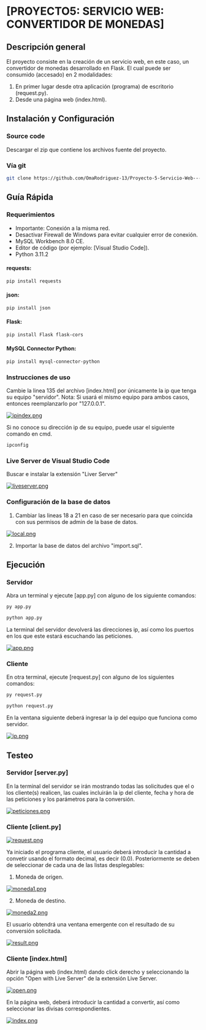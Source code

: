 # [PROYECTO5: SERVICIO WEB: CONVERTIDOR DE MONEDAS]

## Descripción general

El proyecto consiste en la creación de un servicio web, en este caso, un convertidor de monedas desarrollado en Flask. El cual puede ser consumido (accesado) en 2 modalidades:
1. En primer lugar desde otra aplicación (programa) de escritorio (request.py).
2. Desde una página web (index.html).

## Instalación y Configuración

### Source code

Descargar el zip que contiene los archivos fuente del proyecto.

### Vía git 

```bash
git clone https://github.com/OmaRodriguez-13/Proyecto-5-Servicio-Web---ConvertidorMonedas
```

## Guía Rápida

### Requerimientos

- Importante: Conexión a la misma red.
- Desactivar Firewall de Windows para evitar cualquier error de conexión.
- MySQL Workbench 8.0 CE.
- Editor de código (por ejemplo: [Visual Studio Code]).
- Python 3.11.2

#### requests:

```bash
pip install requests
```

#### json:

```bash
pip install json
```

#### Flask:

```bash
pip install Flask flask-cors
```

#### MySQL Connector Python:

```bash
pip install mysql-connector-python
```

### Instrucciones de uso

Cambie la linea 135 del archivo [index.html] por únicamente la ip que tenga su equipo "servidor".
Nota: Si usará el mismo equipo para ambos casos, entonces reemplanzarlo por "127.0.0.1".

[![ipindex.png](https://i.postimg.cc/qRmhYsg0/ipindex.png)](https://postimg.cc/S2MxYzWt)

Si no conoce su dirección ip de su equipo, puede usar el siguiente comando en cmd.

```bash
ipconfig
```
### Live Server de Visual Studio Code

Buscar e instalar la extensión "Liver Server"

[![liveserver.png](https://i.postimg.cc/SQ2WCTgk/liveserver.png)](https://postimg.cc/rzT0LJ6P)

### Configuración de la base de datos

1. Cambiar las lineas 18 a 21 en caso de ser necesario para que coincida con sus permisos de admin de la base de datos.

[![local.png](https://i.postimg.cc/W3d06Ybg/local.png)](https://postimg.cc/qhdtpLKv)

2. Importar la base de datos del archivo "import.sql".

## Ejecución

### Servidor

Abra un terminal y ejecute [app.py] con alguno de los siguiente comandos:

```bash
py app.py
```

```bash
python app.py
```

La terminal del servidor devolverá las direcciones ip, así como los puertos en los que este estará escuchando las peticiones.

[![app.png](https://i.postimg.cc/vm8xYqJf/app.png)](https://postimg.cc/XrhYx87Y)

### Cliente

En otra terminal, ejecute [request.py] con alguno de los siguientes comandos:

```bash
py request.py
```

```bash
python request.py
```

En la ventana siguiente deberá ingresar la ip del equipo que funciona como servidor.

[![ip.png](https://i.postimg.cc/q7rX8x9v/ip.png)](https://postimg.cc/0ztwvDkT)

## Testeo

### Servidor [server.py]

En la terminal del servidor se irán mostrando todas las solicitudes que el o los cliente(s) realicen, las cuales incluirán la ip del cliente, fecha y hora de las peticiones y los parámetros para la conversión.

[![peticiones.png](https://i.postimg.cc/htZMqdwD/peticiones.png)](https://postimg.cc/G4YvFHdV)


### Cliente [client.py]
[![request.png](https://i.postimg.cc/Y0mB17Wg/request.png)](https://postimg.cc/0Kx4sLZ2)

Ya iniciado el programa cliente, el usuario deberá introducir la cantidad a convetir usando el formato decimal, es decir (0.0). 
Posteriormente se deben de seleccionar de cada una de las listas desplegables:

1. Moneda de origen.

[![moneda1.png](https://i.postimg.cc/DZTxCKHL/moneda1.png)](https://postimg.cc/yJLhd2V8)

2. Moneda de destino.

[![moneda2.png](https://i.postimg.cc/tJrDCnTN/moneda2.png)](https://postimg.cc/Wqk0530d)

El usuario obtendrá una ventana emergente con el resultado de su conversión solicitada.

[![result.png](https://i.postimg.cc/Yqs85FTp/result.png)](https://postimg.cc/Xp9wFrVh)


### Cliente [index.html]

Abrir la página web (index.html) dando click derecho y seleccionando la opción "Open with Live Server" de la extensión Live Server.

[![open.png](https://i.postimg.cc/d0vCptQs/open.png)](https://postimg.cc/K1q4gbgw)

En la página web, deberá introducir la cantidad a convertir, así como seleccionar las divisas correspondientes.

[![index.png](https://i.postimg.cc/bvTnhcdQ/index.png)](https://postimg.cc/DWS0rNrZ)
